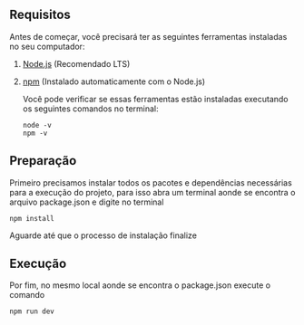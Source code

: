 ## Requisitos

Antes de começar, você precisará ter as seguintes ferramentas instaladas no seu computador:

1. [Node.js](https://nodejs.org/) (Recomendado LTS)
2. [npm](https://www.npmjs.com/) (Instalado automaticamente com o Node.js)
   
   Você pode verificar se essas ferramentas estão instaladas executando os seguintes comandos no terminal:
   ```
   node -v
   npm -v
   ```


## Preparação

Primeiro precisamos instalar todos os pacotes e dependências necessárias para a execução do projeto, para isso abra um terminal aonde se encontra o arquivo package.json e digite no terminal 

   ```
   npm install
   ```

Aguarde até que o processo de instalação finalize

## Execução

Por fim, no mesmo local aonde se encontra o package.json execute o comando 

   ```
   npm run dev

